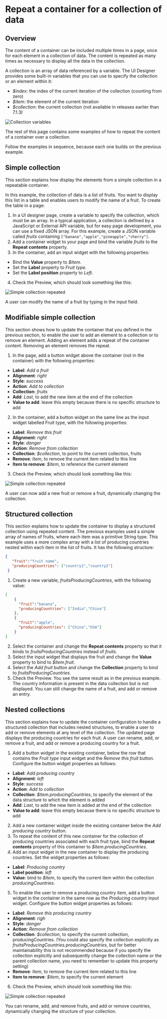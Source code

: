 # Repeat a container for a collection of data

## Overview

The content of a container can be included multiple times in a page, once for each element in a collection of data. The content is repeated as many times as necessary to display all the data in the collection.

A collection is an array of data referenced by a variable. The UI Designer provides some built-in variables that you can use to specify the collection or an element within it:

* _$index_: the index of the current iteration of the collection (counting from zero)
* _$item_: the element of the current iteration
* _$collection_: the current collection (not available in releases earlier than 7.1.3)

![Collection variables](images/images-6_0/UID_ContainerCollection.png)

The rest of this page contains some examples of how to repeat the content of a container over a collection.

Follow the examples in sequence, because each one builds on the previous example.

## Simple collection

This section explains how display the elements from a simple collection in a repeatable container.

In this example, the collection of data is a list of fruits. You want to display this list in a table and enables users to modify the name of a fruit. To create the table in a page:

1. In a UI designer page, create a variable to specify the collection, which must be an array. In a typical application, a collection is defined by a JavaScript or External API variable, but for easy page development, you can use a fixed JSON array. For this example, create a JSON variable called _fruits_ containing `["banana","apple","pineapple","cherry"]`.
2. Add a container widget to your page and bind the variable _fruits_ to the **Repeat contents** property.
3. In the container, add an input widget with the following properties:
  * Bind the **Value** property to _$item_.
  * Set the **Label** property to _Fruit type_.
  * Set the **Label position** property to _Left_.
4. Check the Preview, which should look something like this:

![Simple collection repeated](images/images-6_0/UID_ContainerSimpleFruits.png)<!--{.img-responsive}-->

A user can modify the name of a fruit by typing in the input field.

## Modifiable simple collection

This section shows how to update the container that you defined in the previous section, to enable the user to add an element to a collection or to remove an element. Adding an element adds a repeat of the container content. Removing an element removes the repeat.

1. In the page, add a button widget above the container (not in the container) with the following properties:
  * **Label**: _Add a fruit_
  * **Alignment**: _right_
  * **Style**: _success_
  * **Action**: _Add to collection_
  * **Collection**: _fruits_
  * **Add**: _Last_, to add the new item at the end of the collection
  * **Value to add**: leave this empty because there is no specific structure to add

2. In the container, add a button widget on the same line as the input widget labelled Fruit type, with the following properties:
  * **Label**: _Remove this fruit_
  * **Alignment**: _right_
  * **Style**: _danger_
  * **Action**: _Remove from collection_
  * **Collection**: _$collection_, to point to the current collection, fruits
  * **Remove**: _Item_, to remove the current item related to this line
  * **Item to remove**: _$item_, to reference the current element

3. Check the Preview, which should look something like this:

![Simple collection repeated](images/images-6_0/UID_ContainerSimpleFruitsAddRemove.png)

A user can now add a new fruit or remove a fruit, dynamically changing the collection.

## Structured collection

This section explains how to update the container to display a structured collection using repeated content. The previous examples used a simple array of names of fruits, where each item was a primitive String type. This example uses a more complex array with a list of producing countries nested within each item in the list of fruits. It has the following structure:

```json
{
   "fruit":"fruit name",
   "producingCountries": ["country1","country2"]
 }
 ```

1. Create a new variable, _fruitsProducingCountries_, with the following value:
```json
[
    {
      "fruit":"banana",
      "producingCountries": ["India","China"]
    },
    {
      "fruit":"apple",
      "producingCountries": ["China","USA"]
    }
]
 ```

2. Select the container and change the **Repeat contents** property so that it binds to _fruitsProducingCountries_ instead of _fruits_.
3. Select the input widget that displays the fruit and change the **Value** property to bind to _$item.fruit_.
4. Select the _Add fruit_ button and change the **Collection** property to bind to _fruitsProducingCountries_.
5. Check the Preview. You see the same result as in the previous example. The country information is present in the data collection but is not displayed. You can still change the name of a fruit, and add or remove an entry.

## Nested collections

This section explains how to update the container configuration to handle a structured collection that includes nested structures, to enable a user to add or remove elements at any level of the collection. The updated page displays the producing countries for each fruit. A user can rename, add, or remove a fruit, and add or remove a producing country for a fruit.

1. Add a button widget in the existing container, below the row that contains the _Fruit type_ input widget and the _Remove this fruit_ button. Configure the button widget properties as follows:
  * **Label**: _Add producing country_
  * **Alignment**: _left_
  * **Style**: _success_
  * **Action**: _Add to collection_
  * **Collection**: _$item.producingCountries_, to specify the element of the data structure to which the element is added
  * **Add**: _Last_, to add the new item is added at the end of the collection
  * **Value to add**: leave this empty because there is no specific structure to add
2. Add a new container widget inside the existing container below the _Add producing country_ button.
3. To repeat the content of this new container for the collection of producing countries associated with each fruit type, bind the **Repeat contents** property of this container to _$item.producingCountries_.
4. Add an input widget in the new container to display the producing countries. Set the widget properties as follows:
  * **Label**: _Producing country_
  * **Label position**: _left_
  * **Value**: bind to _$item_, to specify the current item within the collection _producingCountries_.
5. To enable the user to remove a producing country item, add a button widget in the container in the same row as the _Producing country_ input widget. Configure the button widget properties as follows:
  * **Label**: _Remove this producing country_
  * **Alignment**: _righ_
  * **Style**: _danger_
  * **Action**: _Remove from collection_
  * **Collection**: _$collection_, to specify the current collection, producingCountries. (You could also specify the collection explicitly as _fruitsProducingCountries.producingCountries_, but for better maintainability this is not recommended because if you specify the collection explicitly and subsequently change the collection name or the parent collection name, you need to remember to update this property setting)
  * **Remove**: _Item_, to remove the current item related to this line
  * **Item to remove**: _$item_, to specify the current element
6. Check the Preview, which should look something like this:

![Simple collection repeated](images/images-6_0/UID_ContainerStructuredFruitsAddRemove.png)

You can rename, add, and remove fruits, and add or remove countries, dynamically changing the structure of your collection.
